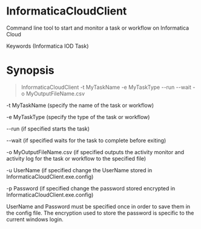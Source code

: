 # InformaticaCloudClient
Command line tool to start and monitor a task or workflow on Informatica Cloud

Keywords (Informatica IOD Task)


Synopsis
========

> InformaticaCloudClient -t MyTaskName -e MyTaskType --run --wait -o MyOutputFileName.csv

-t MyTaskName   (specify the name of the task or workflow)

-e MyTaskType   (specify the type of the task or workflow)

--run           (if specified starts the task)

--wait          (if specified waits for the task to complete before exiting)

-o MyOutputFileName.csv  (if specified outputs the activity monitor and activity log for the task or workflow to the specified file)


-u UserName     (if specified change the UserName stored in InformaticaCloudClient.exe.config)

-p Password     (if specified change the password stored encrypted in InformaticaCloudClient.exe.config)

UserName and Password must be specified once in order to save them in the config file.
The encryption used to store the password is specific to the current windows login.
